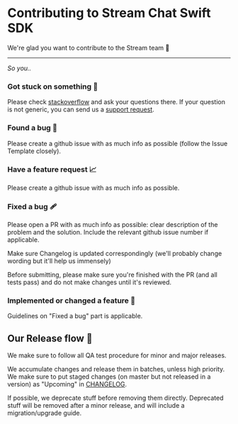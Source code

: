 # Contributing to Stream Chat Swift SDK

We're glad you want to contribute to the Stream team 🎉

---

_So you.._

### Got stuck on something 💭

Please check [stackoverflow](https://stackoverflow.com/questions/tagged/getstream-io) and ask your questions there.
If your question is not generic, you can send us a [support request](https://getstream.io/support).

### Found a bug 🐞

Please create a github issue with as much info as possible (follow the Issue Template closely).

### Have a feature request 📈

Please create a github issue with as much info as possible.

### Fixed a bug 🩹

Please open a PR with as much info as possible: clear description of the problem and the solution.
Include the relevant github issue number if applicable. 

Make sure Changelog is updated correspondingly (we'll probably change wording but it'll help us immensely)

Before submitting, please make sure you're finished with the PR (and all tests pass) and do not make changes until it's reviewed.

### Implemented or changed a feature 🌈

Guidelines on "Fixed a bug" part is applicable.

## Our Release flow 🚀

We make sure to follow all QA test procedure for minor and major releases. 

We accumulate changes and release them in batches, unless high priority.
We make sure to put staged changes (on master but not released in a version) as "Upcoming" in [CHANGELOG](https://github.com/GetStream/stream-chat-swift/blob/master/CHANGELOG.md).

If possible, we deprecate stuff before removing them directly. Deprecated stuff will be removed after a minor release, and will include a migration/upgrade guide.
